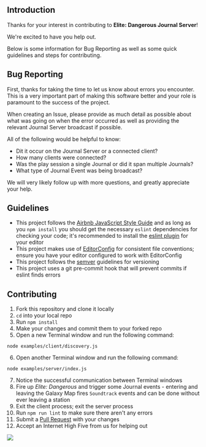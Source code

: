 
## Introduction

Thanks for your interest in contributing to **Elite: Dangerous Journal Server**!

We're excited to have you help out.

Below is some information for Bug Reporting as well as some quick guidelines and steps for contributing.

## Bug Reporting

First, thanks for taking the time to let us know about errors you encounter. This is a very important part of making this software better and your role is paramount to the success of the project.

When creating an Issue, please provide as much detail as possible about what was going on when the error occurred as well as providing the relevant Journal Server broadcast if possible.

All of the following would be helpful to know:

- Dit it occur on the Journal Server or a connected client?
- How many clients were connected?
- Was the play session a single Journal or did it span multiple Journals?
- What type of Journal Event was being broadcast?

We will very likely follow up with more questions, and greatly appreciate your help.

## Guidelines

- This project follows the [Airbnb JavaScript Style Guide](https://github.com/airbnb/javascript)
and as long as you `npm install` you should get the necessary `eslint` dependencies for checking
your code; it's recommended to install the [eslint plugin](https://eslint.org/docs/user-guide/integrations)
for your editor
- This project makes use of [EditorConfig](http://editorconfig.org/) for consistent file conventions;
ensure you have your editor configured to work with EditorConfig
- This project follows the [semver](http://semver.org/) guidelines for versioning
- This project uses a git pre-commit hook that will prevent commits if eslint finds errors

## Contributing

1. Fork this repository and clone it locally
2. `cd` into your local repo
3. Run `npm install`
4. Make your changes and commit them to your forked repo
5. Open a new Terminal window and run the following command:
```shell
node examples/client/discovery.js
```
6. Open another Terminal window and run the following command:
```shell
node examples/server/index.js
```
7. Notice the successful communication between Terminal windows
8. Fire up *Elite: Dangerous* and trigger some Journal events - entering and leaving the
Galaxy Map fires `Soundtrack` events and can be done without ever leaving a station
9. Exit the client process; exit the server process
10. Run `npm run lint` to make sure there aren't any errors
11. Submit a [Pull Request](https://github.com/DVDAGames/elite-dangerous-journal-server/pulls)
with your changes
12. Accept an Internet High Five from us for helping out

![](https://media.giphy.com/media/wrzf9P70YWLJK/giphy.gif)
